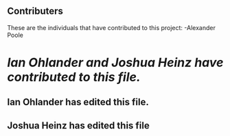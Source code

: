 ## Contributers

These are the individuals that have contributed to this project: -Alexander Poole

*Ian Ohlander and Joshua Heinz have contributed to this file.*
=======

## Ian Ohlander has edited this file.

## Joshua Heinz has edited this file

